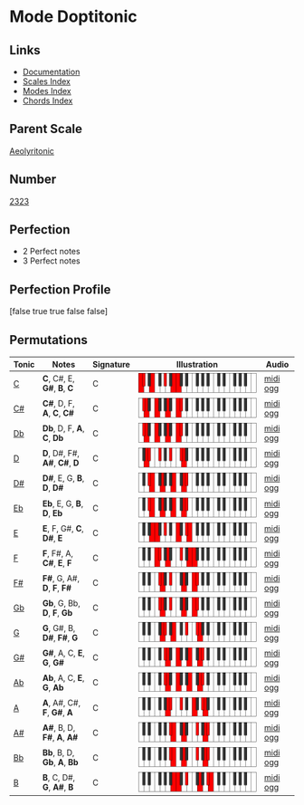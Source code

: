 # Mode Doptitonic

## Links

- [Documentation](index.md)
- [Scales Index](Scales.md)
- [Modes Index](Modes.md)
- [Chords Index](Chords.md)

## Parent Scale

[Aeolyritonic](ScaleAeolyritonic.md)

## Number

[2323](https://ianring.com/musictheory/scales/2323)

## Perfection

- 2 Perfect notes
- 3 Perfect notes

## Perfection Profile

[false true true false false]

## Permutations

| Tonic | Notes | Signature | Illustration | Audio |
|-------|-------|-----------|--------------|-------|
| [C](ModeCNaturalDoptitonic.md) | **C**, C#, E, **G#**, **B**, **C** | C | ![CNaturalDoptitonic](ModeCNaturalDoptitonic.png) | [midi](ModeCNaturalDoptitonic.mid) [ogg](ModeCNaturalDoptitonic.ogg) |
| [C#](ModeCSharpDoptitonic.md) | **C#**, D, F, **A**, **C**, **C#** | C | ![CSharpDoptitonic](ModeCSharpDoptitonic.png) | [midi](ModeCSharpDoptitonic.mid) [ogg](ModeCSharpDoptitonic.ogg) |
| [Db](ModeDFlatDoptitonic.md) | **Db**, D, F, **A**, **C**, **Db** | C | ![DFlatDoptitonic](ModeDFlatDoptitonic.png) | [midi](ModeDFlatDoptitonic.mid) [ogg](ModeDFlatDoptitonic.ogg) |
| [D](ModeDNaturalDoptitonic.md) | **D**, D#, F#, **A#**, **C#**, **D** | C | ![DNaturalDoptitonic](ModeDNaturalDoptitonic.png) | [midi](ModeDNaturalDoptitonic.mid) [ogg](ModeDNaturalDoptitonic.ogg) |
| [D#](ModeDSharpDoptitonic.md) | **D#**, E, G, **B**, **D**, **D#** | C | ![DSharpDoptitonic](ModeDSharpDoptitonic.png) | [midi](ModeDSharpDoptitonic.mid) [ogg](ModeDSharpDoptitonic.ogg) |
| [Eb](ModeEFlatDoptitonic.md) | **Eb**, E, G, **B**, **D**, **Eb** | C | ![EFlatDoptitonic](ModeEFlatDoptitonic.png) | [midi](ModeEFlatDoptitonic.mid) [ogg](ModeEFlatDoptitonic.ogg) |
| [E](ModeENaturalDoptitonic.md) | **E**, F, G#, **C**, **D#**, **E** | C | ![ENaturalDoptitonic](ModeENaturalDoptitonic.png) | [midi](ModeENaturalDoptitonic.mid) [ogg](ModeENaturalDoptitonic.ogg) |
| [F](ModeFNaturalDoptitonic.md) | **F**, F#, A, **C#**, **E**, **F** | C | ![FNaturalDoptitonic](ModeFNaturalDoptitonic.png) | [midi](ModeFNaturalDoptitonic.mid) [ogg](ModeFNaturalDoptitonic.ogg) |
| [F#](ModeFSharpDoptitonic.md) | **F#**, G, A#, **D**, **F**, **F#** | C | ![FSharpDoptitonic](ModeFSharpDoptitonic.png) | [midi](ModeFSharpDoptitonic.mid) [ogg](ModeFSharpDoptitonic.ogg) |
| [Gb](ModeGFlatDoptitonic.md) | **Gb**, G, Bb, **D**, **F**, **Gb** | C | ![GFlatDoptitonic](ModeGFlatDoptitonic.png) | [midi](ModeGFlatDoptitonic.mid) [ogg](ModeGFlatDoptitonic.ogg) |
| [G](ModeGNaturalDoptitonic.md) | **G**, G#, B, **D#**, **F#**, **G** | C | ![GNaturalDoptitonic](ModeGNaturalDoptitonic.png) | [midi](ModeGNaturalDoptitonic.mid) [ogg](ModeGNaturalDoptitonic.ogg) |
| [G#](ModeGSharpDoptitonic.md) | **G#**, A, C, **E**, **G**, **G#** | C | ![GSharpDoptitonic](ModeGSharpDoptitonic.png) | [midi](ModeGSharpDoptitonic.mid) [ogg](ModeGSharpDoptitonic.ogg) |
| [Ab](ModeAFlatDoptitonic.md) | **Ab**, A, C, **E**, **G**, **Ab** | C | ![AFlatDoptitonic](ModeAFlatDoptitonic.png) | [midi](ModeAFlatDoptitonic.mid) [ogg](ModeAFlatDoptitonic.ogg) |
| [A](ModeANaturalDoptitonic.md) | **A**, A#, C#, **F**, **G#**, **A** | C | ![ANaturalDoptitonic](ModeANaturalDoptitonic.png) | [midi](ModeANaturalDoptitonic.mid) [ogg](ModeANaturalDoptitonic.ogg) |
| [A#](ModeASharpDoptitonic.md) | **A#**, B, D, **F#**, **A**, **A#** | C | ![ASharpDoptitonic](ModeASharpDoptitonic.png) | [midi](ModeASharpDoptitonic.mid) [ogg](ModeASharpDoptitonic.ogg) |
| [Bb](ModeBFlatDoptitonic.md) | **Bb**, B, D, **Gb**, **A**, **Bb** | C | ![BFlatDoptitonic](ModeBFlatDoptitonic.png) | [midi](ModeBFlatDoptitonic.mid) [ogg](ModeBFlatDoptitonic.ogg) |
| [B](ModeBNaturalDoptitonic.md) | **B**, C, D#, **G**, **A#**, **B** | C | ![BNaturalDoptitonic](ModeBNaturalDoptitonic.png) | [midi](ModeBNaturalDoptitonic.mid) [ogg](ModeBNaturalDoptitonic.ogg) |
